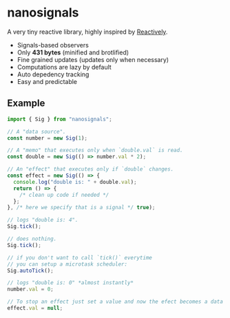 # nanosignals

A very tiny reactive library, highly inspired by [Reactively](https://github.com/milomg/reactively).

- Signals-based observers
- Only **431 bytes** (minified and brotlified)
- Fine grained updates (updates only when necessary)
- Computations are lazy by default
- Auto depedency tracking
- Easy and predictable

## Example

```js
import { Sig } from "nanosignals";

// A "data source".
const number = new Sig(1);

// A "memo" that executes only when `double.val` is read.
const double = new Sig(() => number.val * 2);

// An "effect" that executes only if `double` changes.
const effect = new Sig(() => {
  console.log("double is: " + double.val);
  return () => {
    /* clean up code if needed */
  };
}, /* here we specify that is a signal */ true);

// logs "double is: 4".
Sig.tick();

// does nothing.
Sig.tick();

// if you don't want to call `tick()` everytime
// you can setup a microtask scheduler:
Sig.autoTick();

// logs "double is: 0" *almost instantly*
number.val = 0;

// To stop an effect just set a value and now the efect becomes a data source
effect.val = null;
```

